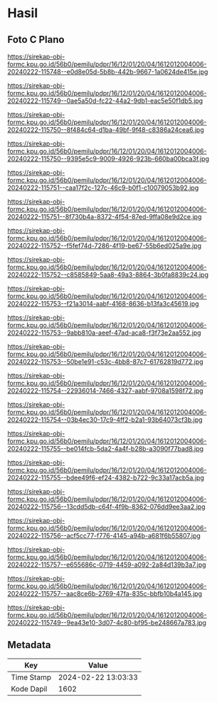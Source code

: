 # Hasil

## Foto C Plano

https://sirekap-obj-formc.kpu.go.id/56b0/pemilu/pdpr/16/12/01/20/04/1612012004006-20240222-115748--e0d8e05d-5b8b-442b-9667-1a0624de415e.jpg

https://sirekap-obj-formc.kpu.go.id/56b0/pemilu/pdpr/16/12/01/20/04/1612012004006-20240222-115749--0ae5a50d-fc22-44a2-9db1-eac5e50f1db5.jpg

https://sirekap-obj-formc.kpu.go.id/56b0/pemilu/pdpr/16/12/01/20/04/1612012004006-20240222-115750--8f484c64-d1ba-49bf-9f48-c8386a24cea6.jpg

https://sirekap-obj-formc.kpu.go.id/56b0/pemilu/pdpr/16/12/01/20/04/1612012004006-20240222-115750--9395e5c9-9009-4926-923b-660ba00bca3f.jpg

https://sirekap-obj-formc.kpu.go.id/56b0/pemilu/pdpr/16/12/01/20/04/1612012004006-20240222-115751--caa17f2c-127c-46c9-b0f1-c10079053b92.jpg

https://sirekap-obj-formc.kpu.go.id/56b0/pemilu/pdpr/16/12/01/20/04/1612012004006-20240222-115751--8f730b4a-8372-4f54-87ed-9ffa08e9d2ce.jpg

https://sirekap-obj-formc.kpu.go.id/56b0/pemilu/pdpr/16/12/01/20/04/1612012004006-20240222-115752--f5fef74d-7286-4f19-be67-55b6ed025a9e.jpg

https://sirekap-obj-formc.kpu.go.id/56b0/pemilu/pdpr/16/12/01/20/04/1612012004006-20240222-115752--c8585849-5aa8-49a3-8864-3b0fa8839c24.jpg

https://sirekap-obj-formc.kpu.go.id/56b0/pemilu/pdpr/16/12/01/20/04/1612012004006-20240222-115753--f21a3014-aabf-4168-8636-b13fa3c45619.jpg

https://sirekap-obj-formc.kpu.go.id/56b0/pemilu/pdpr/16/12/01/20/04/1612012004006-20240222-115753--9abb810a-aeef-47ad-aca8-f3f73e2aa552.jpg

https://sirekap-obj-formc.kpu.go.id/56b0/pemilu/pdpr/16/12/01/20/04/1612012004006-20240222-115753--50be1e91-c53c-4bb8-87c7-61762819d772.jpg

https://sirekap-obj-formc.kpu.go.id/56b0/pemilu/pdpr/16/12/01/20/04/1612012004006-20240222-115754--22936014-7466-4327-aabf-9708a1598f72.jpg

https://sirekap-obj-formc.kpu.go.id/56b0/pemilu/pdpr/16/12/01/20/04/1612012004006-20240222-115754--03b4ec30-17c9-4ff2-b2a1-93b64073cf3b.jpg

https://sirekap-obj-formc.kpu.go.id/56b0/pemilu/pdpr/16/12/01/20/04/1612012004006-20240222-115755--be014fcb-5da2-4a4f-b28b-a3090f77bad8.jpg

https://sirekap-obj-formc.kpu.go.id/56b0/pemilu/pdpr/16/12/01/20/04/1612012004006-20240222-115755--bdee49f6-ef24-4382-b722-9c33a17acb5a.jpg

https://sirekap-obj-formc.kpu.go.id/56b0/pemilu/pdpr/16/12/01/20/04/1612012004006-20240222-115756--13cdd5db-c64f-4f9b-8362-076dd9ee3aa2.jpg

https://sirekap-obj-formc.kpu.go.id/56b0/pemilu/pdpr/16/12/01/20/04/1612012004006-20240222-115756--acf5cc77-f776-4145-a94b-a681f6b55807.jpg

https://sirekap-obj-formc.kpu.go.id/56b0/pemilu/pdpr/16/12/01/20/04/1612012004006-20240222-115757--e655686c-0719-4459-a092-2a84d139b3a7.jpg

https://sirekap-obj-formc.kpu.go.id/56b0/pemilu/pdpr/16/12/01/20/04/1612012004006-20240222-115757--aac8ce6b-2769-47fa-835c-bbfb10b4a145.jpg

https://sirekap-obj-formc.kpu.go.id/56b0/pemilu/pdpr/16/12/01/20/04/1612012004006-20240222-115749--9ea43e10-3d07-4c80-bf95-be248667a783.jpg


## Metadata

| Key        | Value               |
| ---------- | ------------------- |
| Time Stamp | 2024-02-22 13:03:33 |
| Kode Dapil | 1602                |



